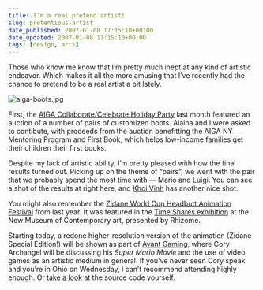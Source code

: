 ```yaml
---
title: I'm a real pretend artist!
slug: pretentious-artist
date_published: 2007-01-08 17:15:10+00:00
date_updated: 2007-01-08 17:15:10+00:00
tags: [design, arts]
---
```

Those who know me know that I’m pretty much inept at any kind of artistic endeavor. Which makes it all the more amusing that I’ve recently had the chance to pretend to be a real artist a bit lately.

![aiga-boots.jpg](/images/aiga-boots.jpg)

First, the [AIGA Collaborate/Celebrate Holiday Party](http://aigany.org/events/details/?event=07HP) last month featured an auction of a number of pairs of customized boots. Alaina and I were asked to contibute, with proceeds from the auction benefitting the AIGA NY Mentoring Program and First Book, which helps low-income families get their children their first books.

Despite my lack of artistic ability, I’m pretty pleased with how the final results turned out. Picking up on the theme of “pairs”, we went with the pair that we probably spend the most time with — Mario and Luigi. You can see a shot of the results at right here, and [Khoi Vinh](http://www.flickr.com/photos/khoi/314369742/) has another nice shot.

You might also remember the [Zidane World Cup Headbutt Animation Festival](/2006/07/11/zidane_world_cu) from last year. It was featured in the [Time Shares exhibition](/2006/08/10/im_in_the_time_) at the New Museum of Contemporary art, presented by Rhizome.

Starting today, a redone higher-resolution version of the animation (Zidane Special Edition!) will be shown as part of [Avant Gaming](http://www.wexarts.org/fv/), where Cory Archangel will be discussing his *Super Mario Movie* and the use of video games as an artistic medium in general. If you’ve never seen Cory speak and you’re in Ohio on Wednesday, I can’t recommend attending highly enough. Or [take a look](http://www.beigerecords.com/cory/Things_I_Made_in_2005/super_mario_movie.html) at the source code yourself.
